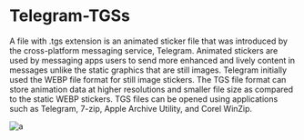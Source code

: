 # Telegram-TGSs

A file with .tgs extension is an animated sticker file that was introduced by the cross-platform messaging service, Telegram. Animated stickers are used by messaging apps users to send more enhanced and lively content in messages unlike the static graphics that are still images. Telegram initially used the WEBP file format for still image stickers. The TGS file format can store animation data at higher resolutions and smaller file size as compared to the static WEBP stickers. TGS files can be opened using applications such as Telegram, 7-zip, Apple Archive Utility, and Corel WinZip.

![a](https://user-images.githubusercontent.com/37432839/131898712-eb6e5c7e-141a-49a0-9728-8d23c30df45b.gif)


